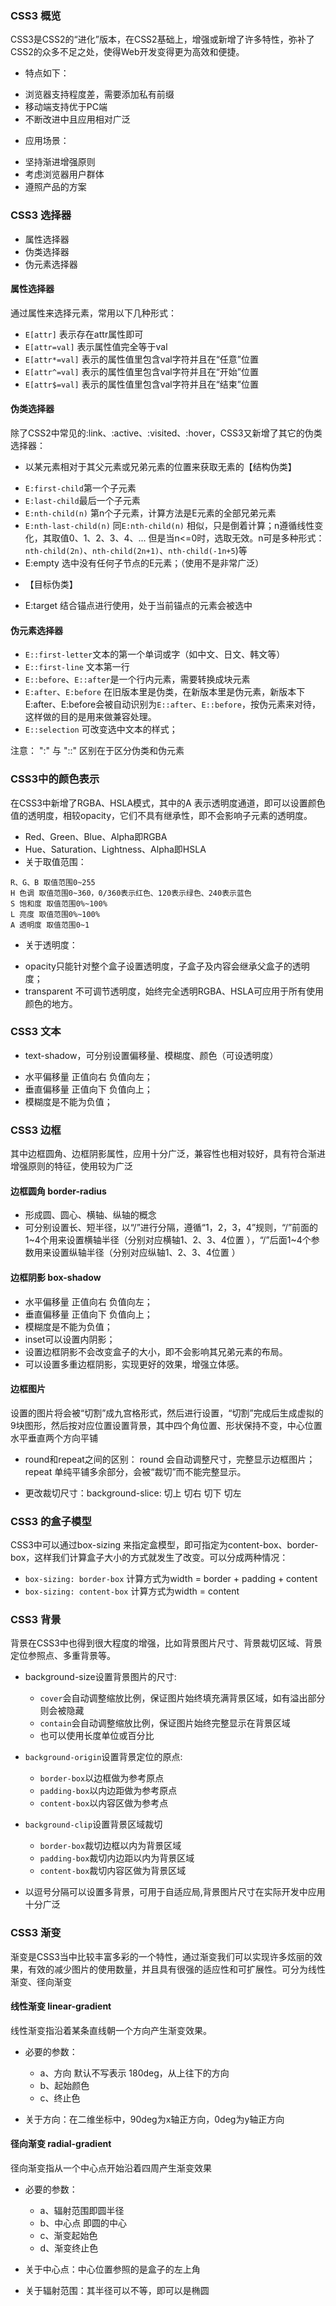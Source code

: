 ### CSS3 概览

CSS3是CSS2的“进化”版本，在CSS2基础上，增强或新增了许多特性，弥补了CSS2的众多不足之处，使得Web开发变得更为高效和便捷。 

- 特点如下：
 * 浏览器支持程度差，需要添加私有前缀 
 * 移动端支持优于PC端 
 * 不断改进中且应用相对广泛 

- 应用场景：
 * 坚持渐进增强原则 
 * 考虑浏览器用户群体 
 * 遵照产品的方案 

### CSS3 选择器

- 属性选择器
- 伪类选择器
- 伪元素选择器

#### 属性选择器

通过属性来选择元素，常用以下几种形式：

- `E[attr]` 表示存在attr属性即可
- `E[attr=val]` 表示属性值完全等于val
- `E[attr*=val]` 表示的属性值里包含val字符并且在“任意”位置
- `E[attr^=val]` 表示的属性值里包含val字符并且在“开始”位置
- `E[attr$=val]` 表示的属性值里包含val字符并且在“结束”位置

#### 伪类选择器

除了CSS2中常见的:link、:active、:visited、:hover，CSS3又新增了其它的伪类选择器：

- 以某元素相对于其父元素或兄弟元素的位置来获取无素的【结构伪类】
 * `E:first-child`第一个子元素
 * `E:last-child`最后一个子元素
 * `E:nth-child(n)` 第n个子元素，计算方法是E元素的全部兄弟元素
 * `E:nth-last-child(n)` 同`E:nth-child(n)` 相似，只是倒着计算；n遵循线性变化，其取值0、1、2、3、4、... 但是当n<=0时，选取无效。n可是多种形式：`nth-child(2n)`、`nth-child(2n+1)`、`nth-child(-1n+5`)等
 * E:empty 选中没有任何子节点的E元素；（使用不是非常广泛）

- 【目标伪类】
 * E:target 结合锚点进行使用，处于当前锚点的元素会被选中

#### 伪元素选择器

- `E::first-letter`文本的第一个单词或字（如中文、日文、韩文等）
- `E::first-line` 文本第一行
- `E::before`、`E::after`是一个行内元素，需要转换成块元素
- `E:after`、`E:before` 在旧版本里是伪类，在新版本里是伪元素，新版本下E:after、E:before会被自动识别为`E::after`、`E::before`，按伪元素来对待，这样做的目的是用来做兼容处理。
- `E::selection` 可改变选中文本的样式；

注意： ":" 与 "::" 区别在于区分伪类和伪元素

### CSS3中的颜色表示

在CSS3中新增了RGBA、HSLA模式，其中的A 表示透明度通道，即可以设置颜色值的透明度，相较opacity，它们不具有继承性，即不会影响子元素的透明度。

- Red、Green、Blue、Alpha即RGBA
- Hue、Saturation、Lightness、Alpha即HSLA
- 关于取值范围：

```
R、G、B 取值范围0~255
H 色调 取值范围0~360，0/360表示红色、120表示绿色、240表示蓝色
S 饱和度 取值范围0%~100%
L 亮度 取值范围0%~100%
A 透明度 取值范围0~1

```

- 关于透明度：
 * opacity只能针对整个盒子设置透明度，子盒子及内容会继承父盒子的透明度；
 * transparent 不可调节透明度，始终完全透明RGBA、HSLA可应用于所有使用颜色的地方。

### CSS3 文本

- text-shadow，可分别设置偏移量、模糊度、颜色（可设透明度）
 * 水平偏移量 正值向右 负值向左；
 * 垂直偏移量 正值向下 负值向上；
 * 模糊度是不能为负值；

### CSS3 边框

其中边框圆角、边框阴影属性，应用十分广泛，兼容性也相对较好，具有符合渐进增强原则的特征，使用较为广泛

#### 边框圆角 border-radius

- 形成圆、圆心、横轴、纵轴的概念
- 可分别设置长、短半径，以“/”进行分隔，遵循“1，2，3，4”规则，“/”前面的1~4个用来设置横轴半径（分别对应横轴1、2、3、4位置 ），“/”后面1~4个参数用来设置纵轴半径（分别对应纵轴1、2、3、4位置 ）

#### 边框阴影 box-shadow

- 水平偏移量 正值向右 负值向左；
- 垂直偏移量 正值向下 负值向上；
- 模糊度是不能为负值；
- inset可以设置内阴影；	
- 设置边框阴影不会改变盒子的大小，即不会影响其兄弟元素的布局。
- 可以设置多重边框阴影，实现更好的效果，增强立体感。

#### 边框图片

设置的图片将会被“切割”成九宫格形式，然后进行设置，“切割”完成后生成虚拟的9块图形，然后按对应位置设置背景，其中四个角位置、形状保持不变，中心位置水平垂直两个方向平铺

- round和repeat之间的区别： round 会自动调整尺寸，完整显示边框图片；repeat 单纯平铺多余部分，会被“裁切”而不能完整显示。

- 更改裁切尺寸：background-slice: 切上 切右 切下 切左

### CSS3 的盒子模型

CSS3中可以通过box-sizing 来指定盒模型，即可指定为content-box、border-box，这样我们计算盒子大小的方式就发生了改变。可以分成两种情况：

- `box-sizing: border-box`  计算方式为width = border + padding + content
- `box-sizing: content-box`  计算方式为width = content


### CSS3 背景

背景在CSS3中也得到很大程度的增强，比如背景图片尺寸、背景裁切区域、背景定位参照点、多重背景等。

- background-size设置背景图片的尺寸:
    * `cover`会自动调整缩放比例，保证图片始终填充满背景区域，如有溢出部分则会被隐藏
    * `contain`会自动调整缩放比例，保证图片始终完整显示在背景区域
    * 也可以使用长度单位或百分比 

- `background-origin`设置背景定位的原点:
    * `border-box`以边框做为参考原点
    * `padding-box`以内边距做为参考原点
    * `content-box`以内容区做为参考点

- `background-clip`设置背景区域裁切
    * `border-box`裁切边框以内为背景区域
    * `padding-box`裁切内边距以内为背景区域
    * `content-box`裁切内容区做为背景区域

- 以逗号分隔可以设置多背景，可用于自适应局,背景图片尺寸在实际开发中应用十分广泛

### CSS3 渐变

渐变是CSS3当中比较丰富多彩的一个特性，通过渐变我们可以实现许多炫丽的效果，有效的减少图片的使用数量，并且具有很强的适应性和可扩展性。可分为线性渐变、径向渐变

#### 线性渐变 linear-gradient

线性渐变指沿着某条直线朝一个方向产生渐变效果。

- 必要的参数：
    * a、方向 默认不写表示 180deg，从上往下的方向
    * b、起始颜色
    * c、终止色	

- 关于方向：在二维坐标中，90deg为x轴正方向，0deg为y轴正方向

#### 径向渐变 radial-gradient

径向渐变指从一个中心点开始沿着四周产生渐变效果

- 必要的参数：
    * a、辐射范围即圆半径 
    * b、中心点 即圆的中心
    * c、渐变起始色
    * d、渐变终止色

- 关于中心点：中心位置参照的是盒子的左上角

- 关于辐射范围：其半径可以不等，即可以是椭圆